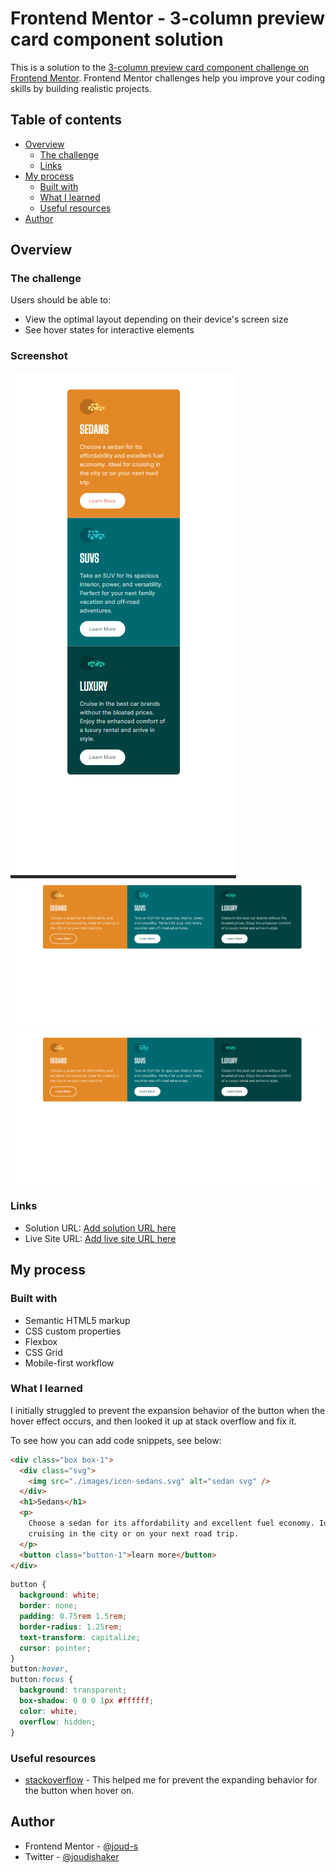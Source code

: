 # Frontend Mentor - 3-column preview card component solution

This is a solution to the [3-column preview card component challenge on Frontend Mentor](https://www.frontendmentor.io/challenges/3column-preview-card-component-pH92eAR2-). Frontend Mentor challenges help you improve your coding skills by building realistic projects.

## Table of contents

- [Overview](#overview)
  - [The challenge](#the-challenge)
  - [Links](#links)
- [My process](#my-process)
  - [Built with](#built-with)
  - [What I learned](#what-i-learned)
  - [Useful resources](#useful-resources)
- [Author](#author)

## Overview

### The challenge

Users should be able to:

- View the optimal layout depending on their device's screen size
- See hover states for interactive elements

### Screenshot

![](https://github.com/joud-s/3-column-preview-card-component/blob/main/images/mobile.png)
![](https://github.com/joud-s/3-column-preview-card-component/blob/main/images/on%20web%20brwoser-hover.png) 
![](https://github.com/joud-s/3-column-preview-card-component/blob/main/images/on%20web%20brwoser-hover.png)

### Links

- Solution URL: [Add solution URL here](https://github.com/joud-s/3-column-preview-card-component)
- Live Site URL: [Add live site URL here](https://joud-s.github.io/3-column-preview-card-component/)

## My process

### Built with

- Semantic HTML5 markup
- CSS custom properties
- Flexbox
- CSS Grid
- Mobile-first workflow

### What I learned

I initially struggled to prevent the expansion behavior of the button when the hover effect occurs, and then looked it up at stack overflow and fix it.

To see how you can add code snippets, see below:

```html
<div class="box box-1">
  <div class="svg">
    <img src="./images/icon-sedans.svg" alt="sedan svg" />
  </div>
  <h1>Sedans</h1>
  <p>
    Choose a sedan for its affordability and excellent fuel economy. Ideal for
    cruising in the city or on your next road trip.
  </p>
  <button class="button-1">learn more</button>
</div>
```

```css
button {
  background: white;
  border: none;
  padding: 0.75rem 1.5rem;
  border-radius: 1.25rem;
  text-transform: capitalize;
  cursor: pointer;
}
button:hover,
button:focus {
  background: transparent;
  box-shadow: 0 0 0 1px #ffffff;
  color: white;
  overflow: hidden;
}
```

### Useful resources

- [stackoverflow](https://stackoverflow.com/questions/60391939/div-expand-its-size-on-hover-due-to-border) - This helped me for prevent the expanding behavior for the button when hover on.

## Author

- Frontend Mentor - [@joud-s](https://www.frontendmentor.io/profile/joud-s)
- Twitter - [@joudishaker](https://www.twitter.com/joudishaker)
